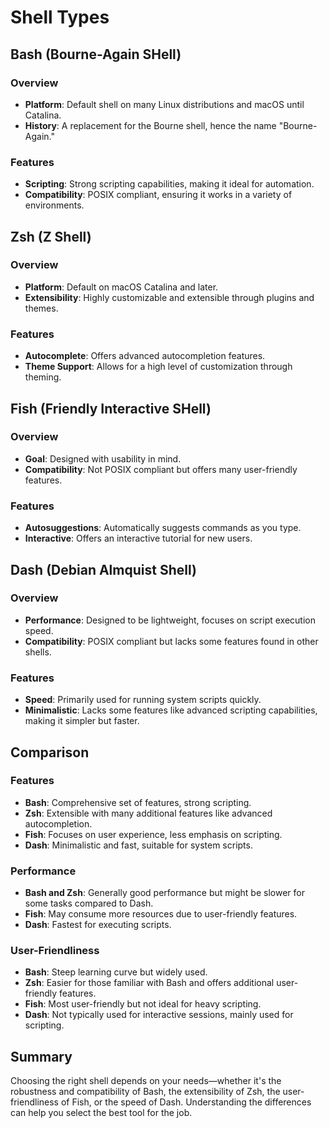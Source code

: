 # Shell Types

## Bash (Bourne-Again SHell)

### Overview
- **Platform**: Default shell on many Linux distributions and macOS until Catalina.
- **History**: A replacement for the Bourne shell, hence the name "Bourne-Again."
  
### Features
- **Scripting**: Strong scripting capabilities, making it ideal for automation.
- **Compatibility**: POSIX compliant, ensuring it works in a variety of environments.

## Zsh (Z Shell)

### Overview
- **Platform**: Default on macOS Catalina and later.
- **Extensibility**: Highly customizable and extensible through plugins and themes.

### Features
- **Autocomplete**: Offers advanced autocompletion features.
- **Theme Support**: Allows for a high level of customization through theming.

## Fish (Friendly Interactive SHell)

### Overview
- **Goal**: Designed with usability in mind.
- **Compatibility**: Not POSIX compliant but offers many user-friendly features.

### Features
- **Autosuggestions**: Automatically suggests commands as you type.
- **Interactive**: Offers an interactive tutorial for new users.

## Dash (Debian Almquist Shell)

### Overview
- **Performance**: Designed to be lightweight, focuses on script execution speed.
- **Compatibility**: POSIX compliant but lacks some features found in other shells.

### Features
- **Speed**: Primarily used for running system scripts quickly.
- **Minimalistic**: Lacks some features like advanced scripting capabilities, making it simpler but faster.

## Comparison

### Features
- **Bash**: Comprehensive set of features, strong scripting.
- **Zsh**: Extensible with many additional features like advanced autocompletion.
- **Fish**: Focuses on user experience, less emphasis on scripting.
- **Dash**: Minimalistic and fast, suitable for system scripts.

### Performance
- **Bash and Zsh**: Generally good performance but might be slower for some tasks compared to Dash.
- **Fish**: May consume more resources due to user-friendly features.
- **Dash**: Fastest for executing scripts.

### User-Friendliness
- **Bash**: Steep learning curve but widely used.
- **Zsh**: Easier for those familiar with Bash and offers additional user-friendly features.
- **Fish**: Most user-friendly but not ideal for heavy scripting.
- **Dash**: Not typically used for interactive sessions, mainly used for scripting.

## Summary
Choosing the right shell depends on your needs—whether it's the robustness and compatibility of Bash, the extensibility of Zsh, the user-friendliness of Fish, or the speed of Dash. Understanding the differences can help you select the best tool for the job.

